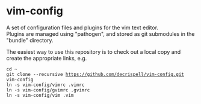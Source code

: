 vim-config
==========

A set of configuration files and plugins for the vim text editor.  
Plugins are managed using "pathogen", and stored as git submodules in the "bundle" directory.

The easiest way to use this repository is to check out a local copy and create the appropriate links, e.g.  

<code>cd ~</code>  
<code>git clone --recursive https://github.com/decrispell/vim-config.git vim-config</code>  
<code>ln -s vim-config/vimrc .vimrc</code>  
<code>ln -s vim-config/gvimrc .gvimrc</code>  
<code>ln -s vim-config/vim .vim</code>  

